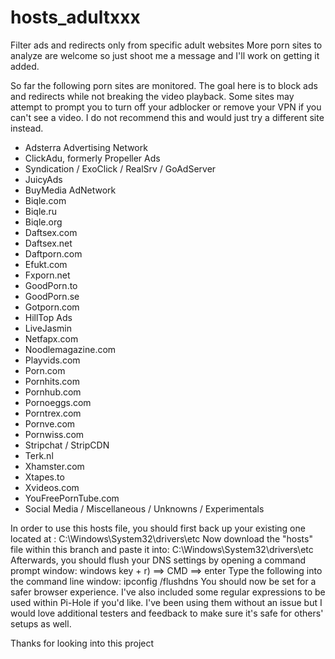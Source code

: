 # hosts_adultxxx
Filter ads and redirects only from specific adult websites
More porn sites to analyze are welcome so just shoot me a message and I'll work on getting it added.

So far the following porn sites are monitored. The goal here is to block ads and redirects while not breaking the video playback. Some sites may attempt to prompt you to turn off your adblocker or remove your VPN if you can't see a video. I do not recommend this and would just try a different site instead.

-  Adsterra Advertising Network
-  ClickAdu, formerly Propeller Ads
-  Syndication / ExoClick / RealSrv / GoAdServer
-  JuicyAds
-  BuyMedia AdNetwork
-  Biqle.com
-  Biqle.ru
-  Biqle.org
-  Daftsex.com
-  Daftsex.net
-  Daftporn.com
-  Efukt.com
-  Fxporn.net
-  GoodPorn.to
-  GoodPorn.se
-  Gotporn.com
-  HillTop Ads
-  LiveJasmin
-  Netfapx.com
-  Noodlemagazine.com
-  Playvids.com
-  Porn.com
-  Pornhits.com
-  Pornhub.com
-  Pornoeggs.com
-  Porntrex.com
-  Pornve.com
-  Pornwiss.com
-  Stripchat / StripCDN
-  Terk.nl
-  Xhamster.com
-  Xtapes.to
-  Xvideos.com
-  YouFreePornTube.com
-  Social Media / Miscellaneous / Unknowns / Experimentals

In order to use this hosts file, you should first back up your existing one located at : C:\Windows\System32\drivers\etc
Now download the "hosts" file within this branch and paste it into: C:\Windows\System32\drivers\etc
Afterwards, you should flush your DNS settings by opening a command prompt window: windows key + r) ==> CMD ==> enter
Type the following into the command line window: ipconfig /flushdns
You should now be set for a safer browser experience.
I've also included some regular expressions to be used within Pi-Hole if you'd like. I've been using them without an issue but I would love additional testers and feedback to make sure it's safe for others' setups as well.

Thanks for looking into this project
